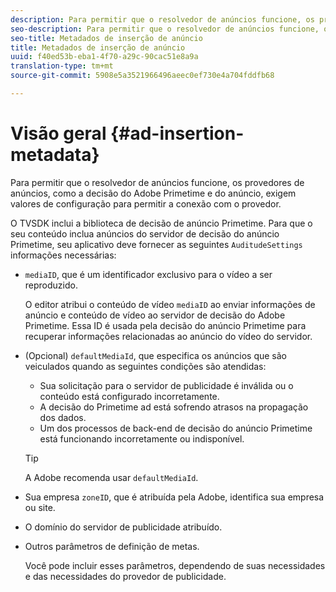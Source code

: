 ```yaml
---
description: Para permitir que o resolvedor de anúncios funcione, os provedores de anúncios, como a decisão do Adobe Primetime e do anúncio, exigem valores de configuração para permitir a conexão com o provedor.
seo-description: Para permitir que o resolvedor de anúncios funcione, os provedores de anúncios, como a decisão do Adobe Primetime e do anúncio, exigem valores de configuração para permitir a conexão com o provedor.
seo-title: Metadados de inserção de anúncio
title: Metadados de inserção de anúncio
uuid: f40ed53b-eba1-4f70-a29c-90cac51e8a9a
translation-type: tm+mt
source-git-commit: 5908e5a3521966496aeec0ef730e4a704fddfb68

---
```



# Visão geral {#ad-insertion-metadata}

Para permitir que o resolvedor de anúncios funcione, os provedores de anúncios, como a decisão do Adobe Primetime e do anúncio, exigem valores de configuração para permitir a conexão com o provedor.

O TVSDK inclui a biblioteca de decisão de anúncio Primetime. Para que o seu conteúdo inclua anúncios do servidor de decisão do anúncio Primetime, seu aplicativo deve fornecer as seguintes `AuditudeSettings` informações necessárias:

* `mediaID`, que é um identificador exclusivo para o vídeo a ser reproduzido.

   O editor atribui o conteúdo de vídeo `mediaID` ao enviar informações de anúncio e conteúdo de vídeo ao servidor de decisão do Adobe Primetime. Essa ID é usada pela decisão do anúncio Primetime para recuperar informações relacionadas ao anúncio do vídeo do servidor.

* (Opcional) `defaultMediaId`, que especifica os anúncios que são veiculados quando as seguintes condições são atendidas:

   * Sua solicitação para o servidor de publicidade é inválida ou o conteúdo está configurado incorretamente.
   * A decisão do Primetime ad está sofrendo atrasos na propagação dos dados.
   * Um dos processos de back-end de decisão do anúncio Primetime está funcionando incorretamente ou indisponível.
   >[!TIP]
   >
   >A Adobe recomenda usar `defaultMediaId`.

* Sua empresa `zoneID`, que é atribuída pela Adobe, identifica sua empresa ou site.
* O domínio do servidor de publicidade atribuído.
* Outros parâmetros de definição de metas.

   Você pode incluir esses parâmetros, dependendo de suas necessidades e das necessidades do provedor de publicidade.